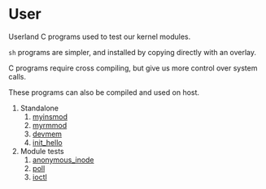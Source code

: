 # User

Userland C programs used to test our kernel modules.

`sh` programs are simpler, and installed by copying directly with an overlay.

C programs require cross compiling, but give us more control over system calls.

These programs can also be compiled and used on host.

1.  Standalone
    1.  [myinsmod](myinsmod.c)
    1.  [myrmmod](myrmmod.c)
    1.  [devmem](devmem.c)
    1.  [init_hello](init_hello.c)
1.  Module tests
    1.  [anonymous_inode](anonymous_inode.c)
    1.  [poll](poll.c)
    1.  [ioctl](ioctl.c)
